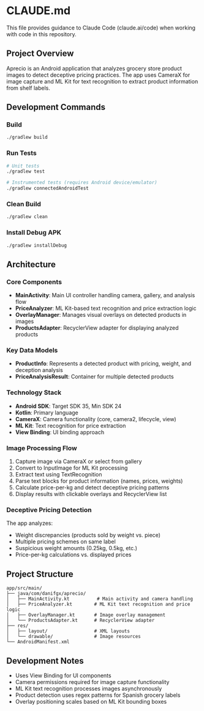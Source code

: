 # CLAUDE.md

This file provides guidance to Claude Code (claude.ai/code) when working with code in this repository.

## Project Overview
Aprecio is an Android application that analyzes grocery store product images to detect deceptive pricing practices. The app uses CameraX for image capture and ML Kit for text recognition to extract product information from shelf labels.

## Development Commands

### Build
```bash
./gradlew build
```

### Run Tests
```bash
# Unit tests
./gradlew test

# Instrumented tests (requires Android device/emulator)
./gradlew connectedAndroidTest
```

### Clean Build
```bash
./gradlew clean
```

### Install Debug APK
```bash
./gradlew installDebug
```

## Architecture

### Core Components
- **MainActivity**: Main UI controller handling camera, gallery, and analysis flow
- **PriceAnalyzer**: ML Kit-based text recognition and price extraction logic
- **OverlayManager**: Manages visual overlays on detected products in images
- **ProductsAdapter**: RecyclerView adapter for displaying analyzed products

### Key Data Models
- **ProductInfo**: Represents a detected product with pricing, weight, and deception analysis
- **PriceAnalysisResult**: Container for multiple detected products

### Technology Stack
- **Android SDK**: Target SDK 35, Min SDK 24
- **Kotlin**: Primary language
- **CameraX**: Camera functionality (core, camera2, lifecycle, view)
- **ML Kit**: Text recognition for price extraction
- **View Binding**: UI binding approach

### Image Processing Flow
1. Capture image via CameraX or select from gallery
2. Convert to InputImage for ML Kit processing
3. Extract text using TextRecognition
4. Parse text blocks for product information (names, prices, weights)
5. Calculate price-per-kg and detect deceptive pricing patterns
6. Display results with clickable overlays and RecyclerView list

### Deceptive Pricing Detection
The app analyzes:
- Weight discrepancies (products sold by weight vs. piece)
- Multiple pricing schemes on same label
- Suspicious weight amounts (0.25kg, 0.5kg, etc.)
- Price-per-kg calculations vs. displayed prices

## Project Structure
```
app/src/main/
├── java/com/danifgx/aprecio/
│   ├── MainActivity.kt          # Main activity and camera handling
│   ├── PriceAnalyzer.kt        # ML Kit text recognition and price logic
│   ├── OverlayManager.kt       # Image overlay management
│   └── ProductsAdapter.kt      # RecyclerView adapter
├── res/
│   ├── layout/                 # XML layouts
│   └── drawable/               # Image resources
└── AndroidManifest.xml
```

## Development Notes
- Uses View Binding for UI components
- Camera permissions required for image capture functionality
- ML Kit text recognition processes images asynchronously
- Product detection uses regex patterns for Spanish grocery labels
- Overlay positioning scales based on ML Kit bounding boxes